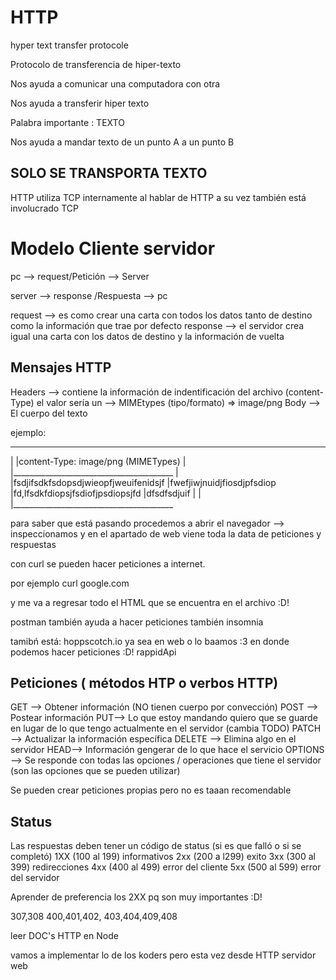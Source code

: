 # HTTP

hyper text transfer protocole

Protocolo de transferencia de hiper-texto

Nos ayuda a comunicar una computadora con otra

Nos ayuda a transferir hiper texto 

Palabra importante : TEXTO

Nos ayuda a mandar texto de un punto A a un punto B 

## SOLO SE TRANSPORTA TEXTO

HTTP utiliza TCP internamente 
al hablar de HTTP a su vez también está involucrado TCP

# Modelo Cliente servidor

pc --> request/Petición --> Server

server --> response /Respuesta --> pc

request --> es como crear una carta con todos los datos tanto de destino como la información que trae por defecto
response --> el servidor crea igual una carta con los datos de destino y la información de vuelta

## Mensajes HTTP

Headers --> contiene la información de indentificación del archivo (content-Type) el valor sería un -->  MIMEtypes (tipo/formato) => image/png
Body  --> El cuerpo del texto 


ejemplo:
_________________________________________
|
|content-Type: image/png (MIMETypes)
|
|________________________________________
|
|fsdjifsdkfsdopsdjwieopfjweuifenidsjf
|fwefjiwjnuidjfiosdjpfsdiop
|fd,lfsdkfdiopsjfsdiofjpsdiopsjfd
|dfsdfsdjuif
|
|
|________________________________________


para saber que está pasando procedemos a abrir el navegador --> inspeccionamos y en el apartado de web viene toda la data de peticiones y respuestas

con curl se pueden hacer peticiones a internet.

por ejemplo curl google.com

y me va a regresar todo el HTML que se encuentra en el archivo :D!

postman también ayuda a hacer peticiones
también insomnia

tamibń está:
hoppscotch.io 
ya sea en web o lo baamos :3
en donde podemos hacer peticiones :D!
rappidApi

## Peticiones ( métodos HTP o verbos HTTP)

GET --> Obtener información (NO tienen cuerpo por convección)
POST --> Postear información
PUT--> Lo que estoy mandando quiero que se guarde en lugar de lo que tengo actualmente en el servidor (cambia TODO)
PATCH --> Actualizar la información específica
DELETE --> Elimina algo en el servidor
HEAD--> Información gengerar de lo que hace el servicio
OPTIONS --> Se responde con todas las opciones / operaciones que tiene el servidor (son las opciones que se pueden utilizar)

Se pueden crear peticiones propias pero no es taaan recomendable

## Status

Las respuestas deben tener un código de status (si es que falló o si se completó)
1XX (100 al 199) informativos
2xx (200 a l299) exito
3xx (300 al 399) redirecciones
4xx (400 al 499) error del cliente
5xx (500 al 599) error del servidor

Aprender de preferencia los 2XX pq son muy importantes :D!

307,308
400,401,402, 403,404,409,408

leer DOC's HTTP en Node

vamos a implementar lo de los koders pero esta vez desde HTTP servidor web